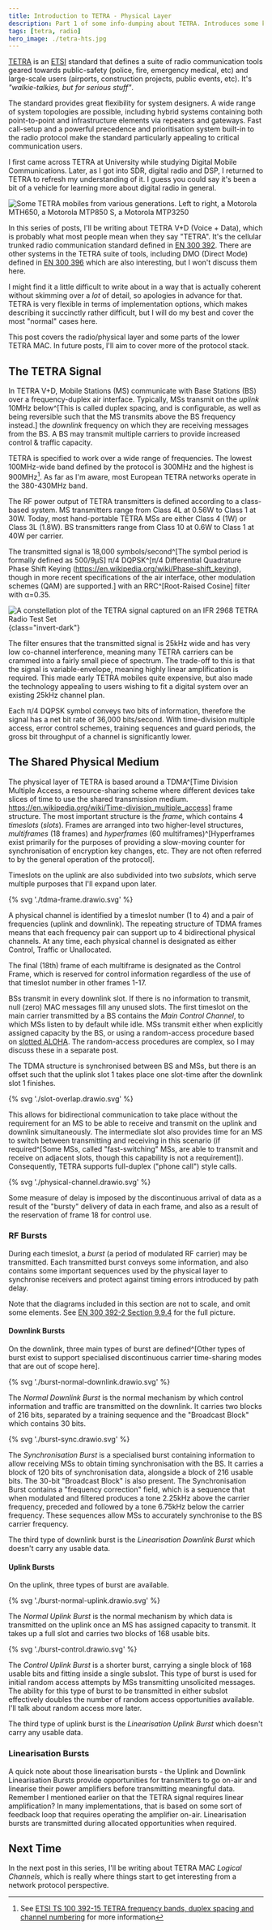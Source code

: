 ```yaml
---
title: Introduction to TETRA - Physical Layer
description: Part 1 of some info-dumping about TETRA. Introduces some key concepts around the physical layer.
tags: [tetra, radio]
hero_image: ./tetra-hts.jpg
---
```


[TETRA](https://www.etsi.org/technologies/tetra) is an [ETSI](https://www.etsi.org/) standard that defines a suite of radio communication tools geared towards public-safety (police, fire, emergency medical, etc) and large-scale users (airports, construction projects, public events, etc). It's *"walkie-talkies, but for serious stuff"*.

The standard provides great flexibility for system designers. A wide range of system topologies are possible, including hybrid systems containing both point-to-point and infrastructure elements via repeaters and gateways. Fast call-setup and a powerful precedence and prioritisation system built-in to the radio protocol make the standard particularly appealing to critical communication users.

I first came across TETRA at University while studying Digital Mobile Communications. Later, as I got into SDR, digital radio and DSP, I returned to TETRA to refresh my understanding of it. I guess you could say it's been a bit of a vehicle for learning more about digital radio in general.

![Some TETRA mobiles from various generations. Left to right, a Motorola MTH650, a Motorola MTP850 S, a Motorola MTP3250](./tetra-hts.jpg)

In this series of posts, I'll be writing about TETRA V+D (Voice + Data), which is probably what most people mean when they say "TETRA". It's the cellular trunked radio communication standard defined in [EN 300 392](https://www.etsi.org/deliver/etsi_en/300300_300399/30039201/01.06.01_60/en_30039201v010601p.pdf). There are other systems in the TETRA suite of tools, including DMO (Direct Mode) defined in [EN 300 396](https://www.etsi.org/deliver/etsi_en/300300_300399/30039601/01.02.01_60/en_30039601v010201p.pdf) which are also interesting, but I won't discuss them here. 

I might find it a little difficult to write about in a way that is actually coherent without skimming over a *lot* of detail, so apologies in advance for that. TETRA is very flexible in terms of implementation options, which makes describing it succinctly rather difficult, but I will do my best and cover the most "normal" cases here.

This post covers the radio/physical layer and some parts of the lower TETRA MAC. In future posts, I'll aim to cover more of the protocol stack.

## The TETRA Signal

In TETRA V+D, Mobile Stations (MS) communicate with Base Stations (BS) over a frequency-duplex air interface. Typically, MSs transmit on the *uplink* 10MHz below^[This is called duplex spacing, and is configurable, as well as being reversible such that the MS transmits above the BS frequency instead.] the *downlink* frequency on which they are receiving messages from the BS. A BS may transmit multiple carriers to provide increased control & traffic capacity.

TETRA is specified to work over a wide range of frequencies. The lowest 100MHz-wide band defined by the protocol is 300MHz and the highest is 900MHz[^1]. As far as I'm aware, most European TETRA networks operate in the 380-430MHz band.

[^1]: See [ETSI TS 100 392-15 TETRA frequency bands, duplex spacing and channel numbering](https://www.etsi.org/deliver/etsi_ts/100300_100399/10039215/01.05.01_60/ts_10039215v010501p.pdf) for more information

The RF power output of TETRA transmitters is defined according to a class-based system. MS transmitters range from Class 4L at 0.56W to Class 1 at 30W. Today, most hand-portable TETRA MSs are either Class 4 (1W) or Class 3L (1.8W). BS transmitters range from Class 10 at 0.6W to Class 1 at 40W per carrier.

The transmitted signal is 18,000 symbols/second^[The symbol period is formally defined as 500/9&micro;S] &pi;/4 DQPSK^[&pi;/4 Differential Quadrature Phase Shift Keying (https://en.wikipedia.org/wiki/Phase-shift_keying), though in more recent specifications of the air interface, other modulation schemes (QAM) are supported.] with an RRC^[Root-Raised Cosine] filter with &alpha;=0.35. 

![A constellation plot of the TETRA signal captured on an IFR 2968 TETRA Radio Test Set](./dqpsk-vector.png){class="invert-dark"}

The filter ensures that the transmitted signal is 25kHz wide and has very low co-channel interference, meaning many TETRA carriers can be crammed into a fairly small piece of spectrum. The trade-off to this is that the signal is variable-envelope, meaning highly linear amplification is required. This made early TETRA mobiles quite expensive, but also made the technology appealing to users wishing to fit a digital system over an existing 25kHz channel plan.

Each &pi;/4 DQPSK symbol conveys two bits of information, therefore the signal has a net bit rate of 36,000 bits/second. With time-division multiple access, error control schemes, training sequences and guard periods, the gross bit throughput of a channel is significantly lower.

## The Shared Physical Medium

The physical layer of TETRA is based around a TDMA^[Time Division Multiple Access, a resource-sharing scheme where different devices take slices of time to use the shared transmission medium. https://en.wikipedia.org/wiki/Time-division_multiple_access] frame structure. The most important structure is the *frame*, which contains 4 *timeslots* (*slots*). Frames are arranged into two higher-level structures, *multiframes* (18 frames) and *hyperframes* (60 multiframes)^[Hyperframes exist primarily for the purposes of providing a slow-moving counter for synchronisation of encryption key changes, etc. They are not often referred to by the general operation of the protocol].

Timeslots on the uplink are also subdivided into two *subslots*, which serve multiple purposes that I'll expand upon later.

{% svg './tdma-frame.drawio.svg' %}

A physical channel is identified by a timeslot number (1 to 4) and a pair of frequencies (uplink and downlink). The repeating structure of TDMA frames means that each frequency pair can support up to 4 bidirectional physical channels. At any time, each physical channel is designated as either Control, Traffic or Unallocated.

The final (18th) frame of each multiframe is designated as the Control Frame, which is reserved for control information regardless of the use of that timeslot number in other frames 1-17.

BSs transmit in every downlink slot. If there is no information to transmit, null (zero) MAC messages fill any unused slots. The first timeslot on the main carrier transmitted by a BS contains the *Main Control Channel*, to which MSs listen to by default while idle. MSs transmit either when explicitly assigned capacity by the BS, or using a random-access procedure based on [slotted ALOHA](https://en.wikipedia.org/wiki/ALOHAnet#Slotted_ALOHA). The random-access procedures are complex, so I may discuss these in a separate post.

The TDMA structure is synchronised between BS and MSs, but there is an offset such that the uplink slot 1 takes place one slot-time after the downlink slot 1 finishes. 

{% svg './slot-overlap.drawio.svg' %}

This allows for bidirectional communication to take place without the requirement for an MS to be able to receive and transmit on the uplink and downlink simultaneously. The intermediate slot also provides time for an MS to switch between transmitting and receiving in this scenario (if required^[Some MSs, called \"fast-switching\" MSs, are able to transmit and receive on adjacent slots, though this capability is not a requirement]). Consequently, TETRA supports full-duplex ("phone call") style calls.

{% svg './physical-channel.drawio.svg' %}

Some measure of delay is imposed by the discontinuous arrival of data as a result of the "bursty" delivery of data in each frame, and also as a result of the reservation of frame 18 for control use.

### RF Bursts

During each timeslot, a *burst* (a period of modulated RF carrier) may be transmitted. Each transmitted burst conveys some information, and also contains some important sequences used by the physical layer to synchronise receivers and protect against timing errors introduced by path delay.

Note that the diagrams included in this section are not to scale, and omit some elements. See [EN 300 392-2 Section 9.9.4](https://www.etsi.org/deliver/etsi_en/300300_300399/30039202/03.08.01_60/en_30039202v030801p.pdf) for the full picture.

#### Downlink Bursts

On the downlink, three main types of burst are defined^[Other types of burst exist to support specialised discontinuous carrier time-sharing modes that are out of scope here]. 

{% svg './burst-normal-downlink.drawio.svg' %}

The *Normal Downlink Burst* is the normal mechanism by which control information and traffic are transmitted on the downlink. It carries two blocks of 216 bits, separated by a training sequence and the "Broadcast Block" which contains 30 bits.

{% svg './burst-sync.drawio.svg' %}

The *Synchronisation Burst* is a specialised burst containing information to allow receiving MSs to obtain timing synchronisation with the BS. It carries a block of 120 bits of synchronisation data, alongside a block of 216 usable bits. The 30-bit "Broadcast Block" is also present. The Synchronisation Burst contains a "frequency correction" field, which is a sequence that when modulated and filtered produces a tone 2.25kHz above the carrier frequency, preceded and followed by a tone 6.75kHz below the carrier frequency. These sequences allow MSs to accurately synchronise to the BS carrier frequency. 

The third type of downlink burst is the *Linearisation Downlink Burst* which doesn't carry any usable data.

#### Uplink Bursts

On the uplink, three types of burst are available. 

{% svg './burst-normal-uplink.drawio.svg' %}

The *Normal Uplink Burst* is the normal mechanism by which data is transmitted on the uplink once an MS has assigned capacity to transmit. It takes up a full slot and carries two blocks of 168 usable bits. 

{% svg './burst-control.drawio.svg' %}

The *Control Uplink Burst* is a shorter burst, carrying a single block of 168 usable bits and fitting inside a single subslot. This type of burst is used for initial random access attempts by MSs transmitting unsolicited messages. The ability for this type of burst to be transmitted in either subslot effectively doubles the number of random access opportunities available. I'll talk about random access more later. 

The third type of uplink burst is the *Linearisation Uplink Burst* which doesn't carry any usable data.

### Linearisation Bursts

A quick note about those linearisation bursts - the Uplink and Downlink Linearisation Bursts provide opportunities for transmitters to go on-air and linearise their power amplifiers before transmitting meaningful data. Remember I mentioned earlier on that the TETRA signal requires linear amplification? In many implementations, that is based on some sort of feedback loop that requires operating the amplifier on-air. Linearisation bursts are transmitted during allocated opportunities when required.

## Next Time

In the next post in this series, I'll be writing about TETRA MAC *Logical Channels*, which is really where things start to get interesting from a network protocol perspective.
